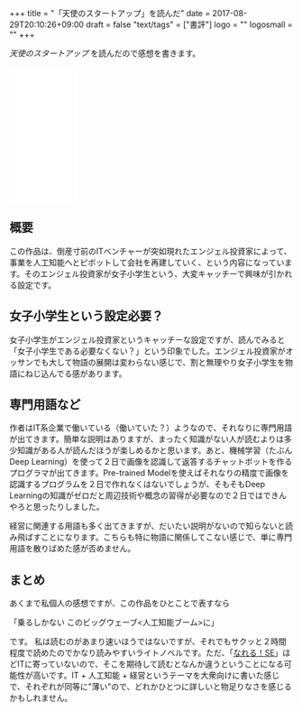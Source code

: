 +++
title = "「天使のスタートアップ」を読んだ"
date = 2017-08-29T20:10:26+09:00
draft = false
"text/tags" = ["書評"]
logo = ""
logosmall = ""
+++

*天使のスタートアップ* を読んだので感想を書きます。

<iframe style="width:120px;height:240px;" marginwidth="0" marginheight="0" scrolling="no" frameborder="0" src="//rcm-fe.amazon-adsystem.com/e/cm?lt1=_blank&bc1=000000&IS2=1&bg1=FFFFFF&fc1=000000&lc1=0000FF&t=naoina09-22&o=9&p=8&l=as4&m=amazon&f=ifr&ref=as_ss_li_til&asins=4061399683&linkId=e9fc316a573071f431293625518b6eb5"></iframe>
<br>

## 概要

この作品は、倒産寸前のITベンチャーが突如現れたエンジェル投資家によって、事業を人工知能へとピボットして会社を再建していく、という内容になっています。そのエンジェル投資家が女子小学生という、大変キャッチーで興味が引かれる設定です。

## 女子小学生という設定必要？

女子小学生がエンジェル投資家というキャッチーな設定ですが、読んでみると「女子小学生である必要なくない？」という印象でした。エンジェル投資家がオッサンでも大して物語の展開は変わらない感じで、割と無理やり女子小学生を物語にねじ込んでる感があります。

## 専門用語など

作者はIT系企業で働いている（働いていた？）ようなので、それなりに専門用語が出てきます。簡単な説明はありますが、まったく知識がない人が読むよりは多少知識がある人が読んだほうが楽しめるかと思います。あと、機械学習（たぶんDeep Learning）を使って２日で画像を認識して返答するチャットボットを作るプログラマが出てきます。Pre-trained Modelを使えばそれなりの精度で画像を認識するプログラムを２日で作れなくはないでしょうが、そもそもDeep Learningの知識がゼロだと周辺技術や概念の習得が必要なので２日ではできんやろと思ったりしました。

経営に関連する用語も多く出てきますが、だいたい説明がないので知らないと読み飛ばすことになります。こちらも特に物語に関係してこない感じで、単に専門用語を散りばめた感が否めません。

## まとめ

あくまで私個人の感想ですが、この作品をひとことで表すなら

「乗るしかない このビッグウェーブ<人工知能ブーム>に」

です。
私は読むのがあまり速いほうではないですが、それでもサクッと２時間程度で読めたのでかなり読みやすいライトノベルです。ただ、「[なれる！SE](http://nareru-se.dengeki.com/)」ほどITに寄っていないので、そこを期待して読むとなんか違うということになる可能性が高いです。IT + 人工知能 + 経営というテーマを大衆向けに書いた感じで、それぞれが同等に"薄い"ので、どれかひとつに詳しいと物足りなさを感じるかもしれません。
